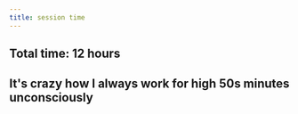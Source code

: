 ```yaml
---
title: session time
---
```


## Total time: 12 hours

## It's crazy how I always work for high 50s minutes unconsciously
